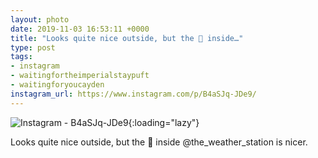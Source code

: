 ```yaml
---
layout: photo
date: 2019-11-03 16:53:11 +0000
title: "Looks quite nice outside, but the 🍺 inside…"
type: post
tags:
- instagram
- waitingfortheimperialstaypuft
- waitingforyoucayden
instagram_url: https://www.instagram.com/p/B4aSJq-JDe9/
---
```


![Instagram - B4aSJq-JDe9](https://colinseymour.co.uk/img/B4aSJq-JDe9.jpg){:loading="lazy"}

Looks quite nice outside, but the 🍺 inside @the_weather_station is nicer.
